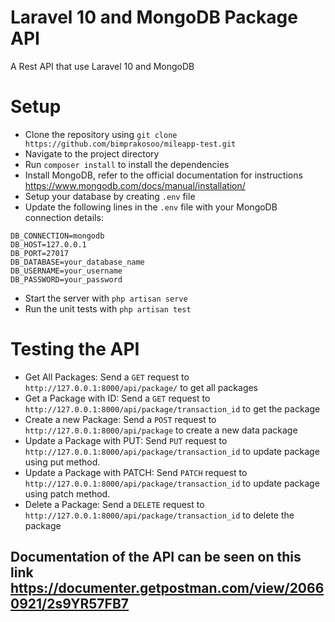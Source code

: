 # Laravel 10 and MongoDB Package API

A Rest API that use Laravel 10 and MongoDB

# Setup

* Clone the repository using `git clone https://github.com/bimprakosoo/mileapp-test.git`
* Navigate to the project directory
* Run `composer install` to install the dependencies
* Install MongoDB, refer to the official documentation for instructions https://www.mongodb.com/docs/manual/installation/
* Setup your database by creating `.env` file
* Update the following lines in the `.env` file with your MongoDB connection details:
<pre><code>DB_CONNECTION=mongodb
DB_HOST=127.0.0.1
DB_PORT=27017
DB_DATABASE=your_database_name
DB_USERNAME=your_username
DB_PASSWORD=your_password</code></pre>
* Start the server with `php artisan serve`
* Run the unit tests with `php artisan test`

# Testing the API

* Get All Packages: Send a `GET` request to `http://127.0.0.1:8000/api/package/` to get all packages
* Get a Package with ID: Send a `GET` request to `http://127.0.0.1:8000/api/package/transaction_id` to get the package 
* Create a new Package: Send a `POST` request to `http://127.0.0.1:8000/api/package` to create a new data package
* Update a Package with PUT: Send `PUT` request to `http://127.0.0.1:8000/api/package/transaction_id` to update package using put method.
* Update a Package with PATCH: Send `PATCH` request to `http://127.0.0.1:8000/api/package/transaction_id` to update package using patch method.
* Delete a Package: Send a `DELETE` request to `http://127.0.0.1:8000/api/package/transaction_id` to delete the package

## Documentation of the API can be seen on this link https://documenter.getpostman.com/view/20660921/2s9YR57FB7

